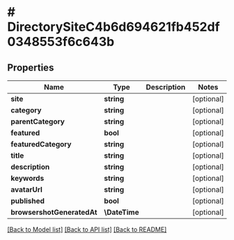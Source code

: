 # # DirectorySiteC4b6d694621fb452df0348553f6c643b

## Properties

Name | Type | Description | Notes
------------ | ------------- | ------------- | -------------
**site** | **string** |  | [optional]
**category** | **string** |  | [optional]
**parentCategory** | **string** |  | [optional]
**featured** | **bool** |  | [optional]
**featuredCategory** | **string** |  | [optional]
**title** | **string** |  | [optional]
**description** | **string** |  | [optional]
**keywords** | **string** |  | [optional]
**avatarUrl** | **string** |  | [optional]
**published** | **bool** |  | [optional]
**browsershotGeneratedAt** | **\DateTime** |  | [optional]

[[Back to Model list]](../../README.md#models) [[Back to API list]](../../README.md#endpoints) [[Back to README]](../../README.md)
